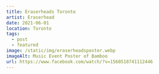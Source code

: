 ```yaml
---
title: Eraserheads Toronto
artist: Eraserhead
date: 2021-06-01
location: Toronto
tags:
  - post
  - featured
image: /static/img/eraserheadsposter.webp
imageAlt: Music Event Poster of Bamboo
url: https://www.facebook.com/watch/?v=1560518741112446
---
```

